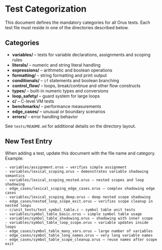 # Test Categorization

This document defines the mandatory categories for all Orus tests. Each test file must reside in one of the directories described below.

## Categories

- **variables/** – tests for variable declarations, assignments and scoping rules
- **literals/** – numeric and string literal handling
- **expressions/** – arithmetic and boolean operations
- **formatting/** – string formatting and print output
- **conditionals/** – `if` statements and boolean branching
- **control_flow/** – loops, break/continue and other flow constructs
- **types/** – built-in numeric types and conversions
- **loop_safety/** – guard system for large loops
- **c/** – C-level VM tests
- **benchmarks/** – performance measurements
- **edge_cases/** – unusual or boundary scenarios
- **errors/** – error handling behavior

See `tests/README.md` for additional details on the directory layout.

## New Test Entry

When adding a test, update this document with the file name and category. Example:

```text
- variables/assignment.orus – verifies simple assignment
- variables/lexical_scoping.orus – demonstrates variable shadowing semantics
- variables/lexical_scoping_nested.orus – nested scopes and loop shadowing
- edge_cases/lexical_scoping_edge_cases.orus – complex shadowing edge cases
- variables/lexical_scoping_deep.orus – deep nested scope shadowing
- edge_cases/nested_loop_scope_exit.orus – verifies scope cleanup in nested loops
- c/unit_tests/test_symbol_table.c – symbol table unit tests
- variables/symbol_table_basic.orus – simple symbol table usage
- variables/symbol_table_shadowing.orus – shadowing with inner scope
- variables/symbol_table_loop_scope.orus – variable updates inside loops
- edge_cases/symbol_table_many_vars.orus – large number of variables
- edge_cases/symbol_table_long_names.orus – very long variable names
- edge_cases/symbol_table_scope_cleanup.orus – reuse names after scope exit
```



